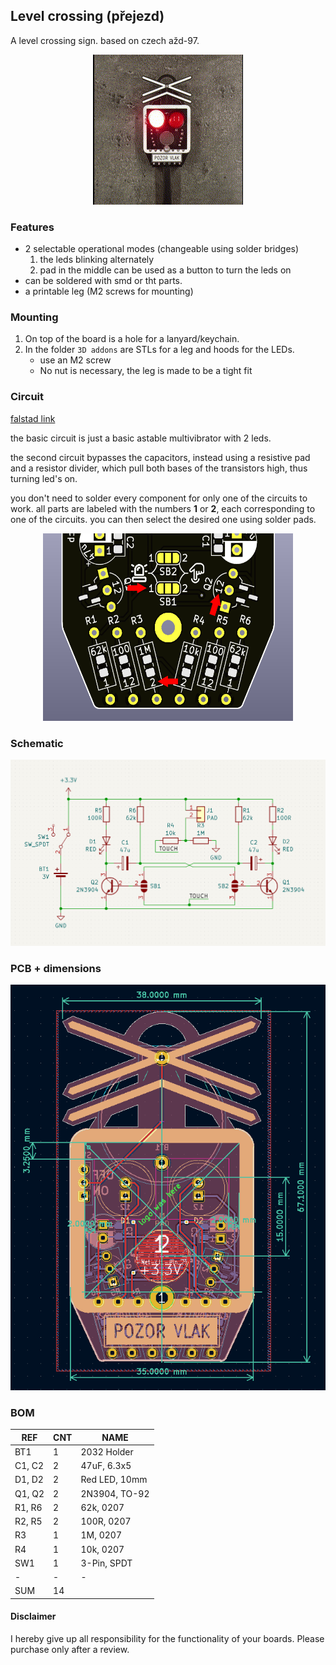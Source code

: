 ## Level crossing (přejezd)

A level crossing sign. based on czech ažd-97. 

<p align="center">
  <img src="./doc/crossing-video.gif">
</p>

### Features 

- 2 selectable operational modes (changeable using solder bridges)
    1) the leds blinking alternately
    2) pad in the middle can be used as a button to turn the leds on
- can be soldered with smd or tht parts.
- a printable leg (M2 screws for mounting)
 
### Mounting

1. On top of the board is a hole for a lanyard/keychain.
2. In the folder `3D addons` are STLs for a leg and hoods for the LEDs. 
    - use an M2 screw
    - No nut is necessary, the leg is made to be a tight fit

### Circuit

[falstad link](https://tinyurl.com/22jwxxro)

the basic circuit is just a basic astable multivibrator with 2 leds. 

the second circuit bypasses the capacitors, instead using a resistive pad and a resistor divider, which pull both bases of the transistors high, thus turning led's on.

you don't need to solder every component for only one of the circuits to work. all parts are labeled with the numbers **1** or **2**, each corresponding to one of the circuits. you can then select the desired one using solder pads.

<p align="center">
  <img width="400" height="300" src="./doc/sld-numbers.png">
</p>

### Schematic

<p align="center">
  <img src="./doc/sch.png">
</p>

### PCB + dimensions

<p align="center">
  <img src="./doc/pcb.png">
</p>

### BOM
| REF | CNT | NAME
| --- | ----- | -----
| BT1 | 1 | 2032 Holder
| C1, C2 | 2 | 47uF, 6.3x5
| D1, D2 | 2 | Red LED, 10mm
| Q1, Q2 | 2 | 2N3904, TO-92
| R1, R6 | 2 | 62k, 0207
| R2, R5 | 2 | 100R, 0207
| R3 | 1 | 1M, 0207
| R4 | 1 | 10k, 0207
| SW1 | 1 | 3-Pin, SPDT
| - | - | -
| SUM | 14 | 

#### Disclaimer 
I hereby give up all responsibility for the functionality of your boards. Please purchase only after a review.

